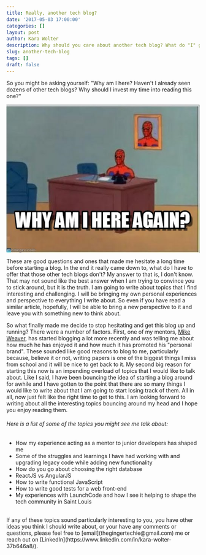 ```yaml
---
title: Really, another tech blog?
date: '2017-05-03 17:00:00'
categories: []
layout: post
author: Kara Wolter
description: Why should you care about another tech blog? What do "I" get out of reading this and coming back next time?
slug: another-tech-blog
tags: []
draft: false
---
```


So you might be asking yourself: "Why am I here? Haven't I already seen dozens of other tech blogs? Why should I invest my time into reading this one?"

<img style="display: block;margin: auto;align: center;" src="/assets/images/why-am-i-here.jpeg"/>

These are good questions and ones that made me hesitate a long time before starting a blog. In the end it really came down to, what do I have to offer that those other tech blogs don't? My answer to that is, I don't know. That may not sound like the best answer when I am trying to convince you to stick around, but it is the truth. I am going to write about topics that I find interesting and challenging. I will be bringing my own personal experiences and perspective to everything I write about. So even if you have read a similar article, hopefully, I will be able to bring a new perspective to it and leave you with something new to think about.

So what finally made me decide to stop hesitating and get this blog up and running? There were a number of factors. First, one of my mentors, [Mike Weaver](https://www.linkedin.com/in/weaverma/), has started blogging a lot more recently and was telling me about how much he has enjoyed it and how much it has promoted his "personal brand". These sounded like good reasons to blog to me, particularly because, believe it or not, writing papers is one of the biggest things I miss from school and it will be nice to get back to it. My second big reason for starting this now is an impending overload of topics that I would like to talk about. Like I said, I have been bouncing the idea of starting a blog around for awhile and I have gotten to the point that there are so many things I would like to write about that I am going to start losing track of them. All in all, now just felt like the right time to get to this. I am looking forward to writing about all the interesting topics bouncing around my head and I hope you enjoy reading them.

###### Here is a list of some of the topics you might see me talk about:
 - How my experience acting as a mentor to junior developers has shaped me
 - Some of the struggles and learnings I have had working with and upgrading legacy code while adding new functionality
 - How  do you go about choosing the right database
 - ReactJS vs AngularJS
 - How to write functional JavaScript
 - How to write good tests for a web front-end
 - My experiences with LaunchCode and how I see it helping to shape the tech community in Saint Louis

<br/>
If any of these topics sound particularly interesting to you, you have other ideas you think I should write about, or your have any comments or questions, please feel free to [email](thegingertechie@gmail.com) me or reach out on [LinkedIn](https://www.linkedin.com/in/kara-wolter-37b646a8/).
